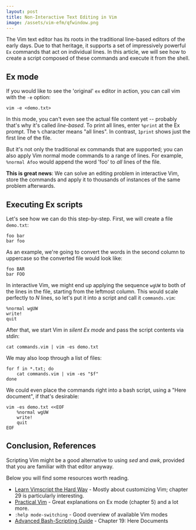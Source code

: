```yaml
---
layout: post
title: Non-Interactive Text Editing in Vim
image: /assets/vim-efm/qfwindow.png
---
```


The Vim text editor has its roots in the traditional line-based editors of the early days. Due to that heritage, it supports a set of impressively powerful `Ex` commands that act on individual lines. In this article, we will see how to create a script composed of these commands and execute it from the shell.

## Ex mode
If you would like to see the 'original' `ex` editor in action, you can call vim with the `-e` option:
```
vim -e <demo.txt>
```

In this mode, you can't even see the actual file content yet -- probably that's why it's called *line-based*. To print all lines, enter `%print` at the Ex prompt. The `%` character means "all lines". In contrast, `1print` shows just the first line of the file.

But it's not only the traditional ex commands that are supported; you can also apply Vim normal mode commands to a range of lines. For example, `%normal Afoo` would append the word 'foo' to *all* lines of the file.

**This is great news**: We can solve an editing problem in interactive Vim, store the commands and apply it to thousands of instances of the same problem afterwards.

## Executing Ex scripts

Let's see how we can do this step-by-step. First, we will create a file `demo.txt`:
```
foo bar
bar foo
```

As an example, we're going to convert the words in the second column to uppercase so the converted file would look like:
```
foo BAR
bar FOO
```

In interactive Vim, we might end up applying the sequence `wgUW` to both of the lines in the file, starting from the leftmost column. This would scale perfectly to *N* lines, so let's put it into a script and call it `commands.vim`:
```
%normal wgUW
write!
quit
```

After that, we start Vim in *silent Ex mode* and pass the script contents via stdin:
```
cat commands.vim | vim -es demo.txt
```

We may also loop through a list of files:
```
for f in *.txt; do
	cat commands.vim | vim -es "$f"
done
```

We could even place the commands right into a bash script, using a "Here document", if that's desirable:
```
vim -es demo.txt <<EOF
	%normal wgUW
	write!
	quit
EOF
```

## Conclusion, References

Scripting Vim might be a good alternative to using *sed* and *awk*, provided that you are familiar with that editor anyway.

Below you will find some resources worth reading.

- [Learn Vimscript the Hard Way](http://learnvimscriptthehardway.stevelosh.com/) - Mostly about customizing Vim; chapter 29 is particularly interesting.
- [Practical Vim](https://pragprog.com/book/dnvim2/practical-vim-second-edition) - Great explanations on Ex mode (chapter 5) and a lot more.
- `:help mode-switching` - Good overview of available Vim modes
- [Advanced Bash-Scripting Guide](http://tldp.org/LDP/abs/html/here-docs.html) - Chapter 19: Here Documents

